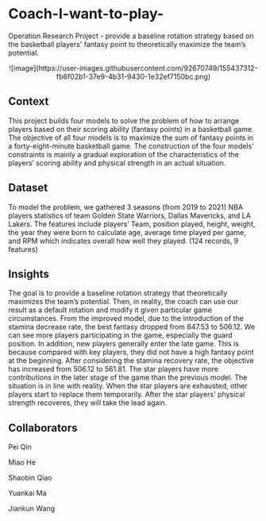 # Coach-I-want-to-play-
Operation Research Project - provide a baseline rotation strategy based on the basketball players' fantasy point to theoretically maximize the team’s potential.

<center>![image](https://user-images.githubusercontent.com/92670749/155437312-fb6f02b1-37e9-4b31-9430-1e32ef7150bc.png)</center>



## Context
This project builds four models to solve the problem of how to arrange players based on their scoring ability (fantasy points) in a basketball game. The objective of all four models is to maximize the sum of fantasy points in a forty-eight-minute basketball game. The construction of the four models’ constraints is mainly a gradual exploration of the characteristics of the players’ scoring ability and physical strength in an actual situation.

## Dataset
To model the problem, we gathered 3 seasons (from 2019 to 2021) NBA players statistics of team Golden State Warriors, Dallas Mavericks, and LA Lakers. The features include players’ Team, position played, height, weight, the year they were born to calculate age, average time played per game, and RPM which indicates overall how well they played. (124 records, 9 features)

## Insights
The goal is to provide a baseline rotation strategy that theoretically maximizes the team’s potential. Then, in reality, the coach can use our result as a default rotation and modify it given particular game circumstances.
From the improved model, due to the introduction of the stamina decrease rate, the best fantasy dropped from 847.53 to 506.12. We can see more players participating in the game, especially the guard position. In addition, new players generally enter the late game. This is because compared with key players, they did not have a high fantasy point at the beginning. 
After considering the stamina recovery rate, the objective has increased from 506.12 to 561.81. The star players have more contributions in the later stage of the game than the previous model.
The situation is in line with reality. When the star players are exhausted, other players start to replace them temporarily. After the star players' physical strength recoveres, they will take the lead again.

## Collaborators
Pei Qin

Miao He

Shaobin Qiao

Yuankai Ma

Jiankun Wang
